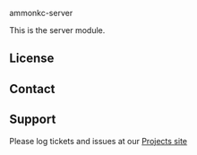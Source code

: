 ammonkc-server

This is the server module.

License
-------


Contact
-------


Support
-------

Please log tickets and issues at our [Projects site](https://github.com/ammonkc/puppet-server.git)
